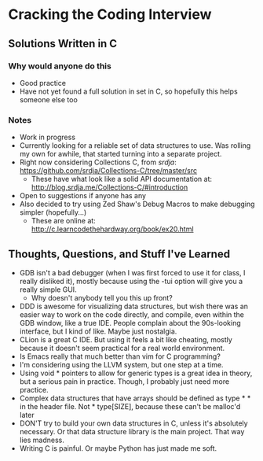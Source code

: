 # Cracking the Coding Interview
## Solutions Written in C

### Why would anyone do this
- Good practice
- Have not yet found a full solution in set in C, so hopefully this helps someone else too

### Notes
- Work in progress
- Currently looking for a reliable set of data structures to use. Was rolling my own for awhile, that started turning into a separate project.
- Right now considering Collections C, from *srdja*: https://github.com/srdja/Collections-C/tree/master/src
    * These have what look like a solid API documentation at: http://blog.srdja.me/Collections-C/#introduction
- Open to suggestions if anyone has any
- Also decided to try using Zed Shaw's Debug Macros to make debugging simpler (hopefully...)
    * These are online at: http://c.learncodethehardway.org/book/ex20.html

## Thoughts, Questions, and Stuff I've Learned
- GDB isn't a bad debugger (when I was first forced to use it for class, I really disliked it), mostly because  using the -tui option will give you a really simple GUI.
    * Why doesn't anybody tell you this up front?
- DDD is awesome for visualizing data structures, but wish there was an easier way to work on the code directly, and compile, even within the GDB window, like a true IDE. People complain about the 90s-looking interface, but I kind of like. Maybe just nostalgia.
- CLion is a great C IDE. But using it feels a bit like cheating, mostly because it doesn't seem practical for a real world environment.
- Is Emacs really that much better than vim for C programming?
- I'm considering using the LLVM system, but one step at a time.
- Using void * pointers to allow for generic types is a great idea in theory, but a serious pain in practice. Though, I probably just need more practice.
- Complex data structures that have arrays should be defined as type * *  in the header file. Not * type[SIZE], because these can't be malloc'd later
- DON'T try to build your own data structures in C, unless it's absolutely necessary. Or that data structure library is the main project. That way lies madness.
- Writing C is painful. Or maybe Python has just made me soft.

